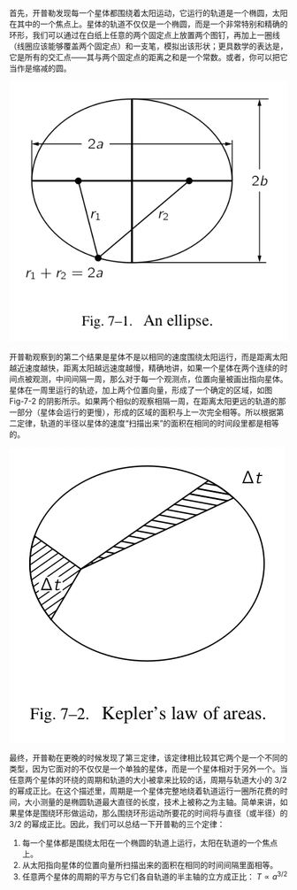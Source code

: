 首先，开普勒发现每一个星体都围绕着太阳运动，它运行的轨道是一个椭圆，太阳在其中的一个焦点上。星体的轨道不仅仅是一个椭圆，而是一个非常特别和精确的环形，我们可以通过在白纸上任意的两个固定点上放置两个图钉，再加上一圈线（线圈应该能够覆盖两个固定点）和一支笔，模拟出该形状；更具数学的表达是，它是所有的交汇点——其与两个固定点的距离之和是一个常数。或者，你可以把它当作是缩减的圆。

![一个椭圆](/assets/volume-1/fig-7-1.png)

开普勒观察到的第二个结果是星体不是以相同的速度围绕太阳运行，而是距离太阳越近速度越快，距离太阳越远速度越慢，精确地讲，如果一个星体在两个连续的时间点被观测，中间间隔一周，那么对于每一个观测点，位置向量被画出指向星体。星体在一周里运行的轨迹，加上两个位置向量，形成了一个确定的区域，如图 Fig-7-2 的阴影所示。如果两个相似的观察相隔一周，在距离太阳更远的轨道的那一部分（星体会运行的更慢），形成的区域的面积与上一次完全相等。所以根据第二定律，轨道的半径以星体的速度“扫描出来”的面积在相同的时间段里都是相等的。

![开普勒的面积定律](/assets/volume-1/fig-7-2.png)

最终，开普勒在更晚的时候发现了第三定律，该定律相比较其它两个是一个不同的类型，因为它面对的不仅仅是一个单独的星体，而是一个星体相对于另外一个。当任意两个星体的环绕的周期和轨道的大小被拿来比较的话，周期与轨道大小的 $3/2$ 的幂成正比。在这个描述里，周期是一个星体完整地绕着轨道运行一圈所花费的时间，大小测量的是椭圆轨道最大直径的长度，技术上被称之为主轴。简单来讲，如果星体是围绕环形做运动，那么围绕环形运动所要花的时间将与直径（或半径）的 $3/2$ 的幂成正比。因此，我们可以总结一下开普勒的三个定律：
1. 每一个星体都是围绕太阳在一个椭圆的轨道上运行，太阳在轨道的一个焦点上。
2. 从太阳指向星体的位置向量所扫描出来的面积在相同的时间间隔里面相等。
3. 任意两个星体的周期的平方与它们各自轨道的半主轴的立方成正比： $T \propto{a^{3/2}}$
